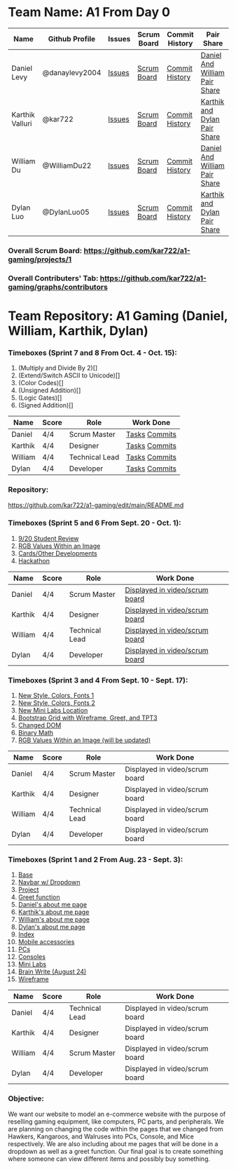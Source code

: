# Team Name: A1 From Day 0

| Name | Github Profile | Issues | Scrum Board | Commit History | Pair Share |
|------|----------------|--------|-------------|----------------|------------|
| Daniel Levy | @danaylevy2004 | [Issues](https://github.com/kar722/a1-gaming/issues?q=is%3Aissue+assignee%3Adanaylevy2004)| [Scrum Board](https://github.com/kar722/a1-gaming/projects/1?card_filter_query=assignee%3Adanaylevy2004) | [Commit History](https://github.com/kar722/a1-gaming/commits?author=danaylevy2004) | [Daniel And William Pair Share](https://docs.google.com/document/d/1vPc-NNkHoVmcHb3S6NU5yBj06MIF5NSxVOZiq8TVLoY/edit) |
| Karthik Valluri | @kar722 | [Issues](https://github.com/kar722/a1-gaming/issues?q=is%3Aissue+assignee%3Akar722) | [Scrum Board](https://github.com/kar722/a1-gaming/projects/1?card_filter_query=assignee%3Akar722) | [Commit History](https://github.com/kar722/a1-gaming/commits?author=kar722) | [Karthik and Dylan Pair Share](https://docs.google.com/document/d/1R-onvhHRnXWmFq3cE78amJ_WD8tyBJaAEcQoICjz09k/edit) |
| William Du | @WilliamDu22 | [Issues](https://github.com/kar722/a1-gaming/issues?q=is%3Aissue+assignee%3Awilliamdu22) | [Scrum Board](https://github.com/kar722/a1-gaming/projects/1?card_filter_query=assignee%3Awilliamdu22) | [Commit History](https://github.com/kar722/a1-gaming/commits?author=williamdu22) | [Daniel And William Pair Share](https://docs.google.com/document/d/1vPc-NNkHoVmcHb3S6NU5yBj06MIF5NSxVOZiq8TVLoY/edit)
| Dylan Luo | @DylanLuo05 | [Issues](https://github.com/kar722/a1-gaming/issues?q=is%3Aissue+assignee%3Adylanluo05) | [Scrum Board](https://github.com/kar722/a1-gaming/projects/1?card_filter_query=assignee%3Adylanluo05) | [Commit History](https://github.com/kar722/a1-gaming/commits?author=dylanluo05) | [Karthik and Dylan Pair Share](https://docs.google.com/document/d/1R-onvhHRnXWmFq3cE78amJ_WD8tyBJaAEcQoICjz09k/edit)
### Overall Scrum Board: https://github.com/kar722/a1-gaming/projects/1
### Overall Contributers' Tab: https://github.com/kar722/a1-gaming/graphs/contributors

# Team Repository: A1 Gaming (Daniel, William, Karthik, Dylan)

### Timeboxes (Sprint 7 and 8 From Oct. 4 - Oct. 15):
1. (Multiply and Divide By 2)[]
2. (Extend/Switch ASCII to Unicode)[]
3. (Color Codes)[]
4. (Unsigned Addition)[]
5. (Logic Gates)[]
6. (Signed Addition)[]



| Name | Score | Role | Work Done |
| - | - | - | - |
| Daniel | 4/4 | Scrum Master | [Tasks]() [Commits](https://github.com/kar722/a1-gaming/commits?author=danaylevy2004) |
| Karthik | 4/4 | Designer | [Tasks]() [Commits](https://github.com/kar722/a1-gaming/commits?author=kar722) |
| William | 4/4 | Technical Lead | [Tasks]() [Commits](https://github.com/kar722/a1-gaming/commits?author=WilliamDu22) | 
| Dylan | 4/4 | Developer | [Tasks]() [Commits](https://github.com/kar722/a1-gaming/commits?author=DylanLuo05) |

### Repository:
https://github.com/kar722/a1-gaming/edit/main/README.md

### Timeboxes (Sprint 5 and 6 From Sept. 20 - Oct. 1):
1. [9/20 Student Review](https://github.com/kar722/a1-gaming/issues/30)
2. [RGB Values Within an Image](https://github.com/kar722/a1-gaming/blob/main/templates/rgb.html)
3. [Cards/Other Developments](https://github.com/kar722/a1-gaming/blob/main/templates/Apple.html)
4. [Hackathon](https://github.com/kar722/a1-gaming/blob/main/templates/ListHackathon.py)

| Name | Score | Role | Work Done |
| - | - | - | - |
| Daniel | 4/4 | Scrum Master | [Displayed in video/scrum board](https://github.com/kar722/a1-gaming/issues/38) |
| Karthik | 4/4 | Designer | [Displayed in video/scrum board](https://github.com/kar722/a1-gaming/issues/41) |
| William | 4/4 | Technical Lead | [Displayed in video/scrum board](https://github.com/kar722/a1-gaming/issues/39) | 
| Dylan | 4/4 | Developer | [Displayed in video/scrum board](https://github.com/kar722/a1-gaming/blob/main/templates/binary.html) |

### Timeboxes (Sprint 3 and 4 From Sept. 10 - Sept. 17):
1. [New Style, Colors, Fonts 1](https://github.com/kar722/a1-gaming/blob/main/templates/Apple.html)
2. [New Style, Colors, Fonts 2](https://github.com/kar722/a1-gaming/blob/main/templates/Samsung.html)
3. [New Mini Labs Location](https://github.com/kar722/a1-gaming/blob/main/templates/layouts/navbar.html)
4. [Bootstrap Grid with Wireframe, Greet, and TPT3](https://github.com/kar722/a1-gaming/blob/main/templates/howitsmade.html)
5. [Changed DOM](https://github.com/kar722/a1-gaming/blob/main/templates/layouts/navbar.html)
6. [Binary Math](https://github.com/kar722/a1-gaming/blob/main/templates/binary.html)
7. [RGB Values Within an Image (will be updated)](https://github.com/kar722/a1-gaming/blob/main/templates/rgb.html)

| Name | Score | Role | Work Done |
| - | - | - | - |
| Daniel | 4/4 | Scrum Master | Displayed in video/scrum board |
| Karthik | 4/4 | Designer | Displayed in video/scrum board |
| William | 4/4 | Technical Lead | Displayed in video/scrum board | 
| Dylan | 4/4 | Developer | Displayed in video/scrum board |


### Timeboxes (Sprint 1 and 2 From Aug. 23 - Sept. 3):
1. [Base](https://github.com/kar722/a1-gaming/blob/main/templates/layouts/base.html)
2. [Navbar w/ Dropdown](https://github.com/kar722/a1-gaming/blob/main/templates/layouts/navbar.html)
3. [Project](https://github.com/kar722/a1-gaming/blob/main/templates/layouts/project.html)
4. [Greet function](https://github.com/kar722/a1-gaming/blob/main/templates/greet.html)
5. [Daniel's about me page](https://github.com/kar722/a1-gaming/blob/main/templates/danielgreet.html)
6. [Karthik's about me page](https://github.com/kar722/a1-gaming/blob/main/templates/karthikgreet.html)
7. [William's about me page](https://github.com/kar722/a1-gaming/blob/main/templates/williamgreet.html)
8. [Dylan's about me page](https://github.com/kar722/a1-gaming/blob/main/templates/dylangreet.html)
9. [Index](https://github.com/kar722/a1-gaming/blob/main/templates/index.html)
10. [Mobile accessories](https://github.com/kar722/a1-gaming/blob/main/templates/hawkers.html)
11. [PCs](https://github.com/kar722/a1-gaming/blob/main/templates/kangaroos.html)
12. [Consoles](https://github.com/kar722/a1-gaming/blob/main/templates/walruses.html)
13. [Mini Labs](https://github.com/kar722/a1-gaming/blob/main/templates/mini-labs.html)
14. [Brain Write (August 24)](https://docs.google.com/document/d/1jZKU3pm5WeYAIzSTbDu2zB90bgjFU4M6QuYsutwqypE/edit#)
15. [Wireframe](https://docs.google.com/drawings/d/1VvyeTyWTGXQJn7mUw2x6wO_ZDId_wGWzCNg3LYlWItc/edit)

| Name | Score | Role | Work Done |
| - | - | - | - |
| Daniel | 4/4 | Technical Lead | Displayed in video/scrum board |
| Karthik | 4/4 | Designer | Displayed in video/scrum board |
| William | 4/4 | Scrum Master | Displayed in video/scrum board | 
| Dylan | 4/4 | Developer | Displayed in video/scrum board |

### Objective: 
We want our website to model an e-commerce website with the purpose of reselling gaming equipment, like computers, PC parts, and peripherals. We are planning on changing the code within the pages that we changed from Hawkers, Kangaroos, and Walruses into PCs, Console, and Mice respectively. We are also including about me pages that will be done in a dropdown as well as a greet function. Our final goal is to create something where someone can view different items and possibly buy something.
